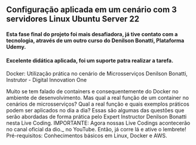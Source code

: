 ## Configuração aplicada em um cenário com 3 servidores Linux Ubuntu Server 22

#### Esta fase final do projeto foi mais desafiadora, já tive contato com a tecnologia, através de um outro curso do Denilson Bonatti, Plataforma Udemy.
#### Excelente didática aplicada, foi um suporte patra realizar a tarefa.


Docker: Utilização prática no cenário de Microsserviços
Denilson Bonatti, Instrutor - Digital Innovation One

Muito se tem falado de containers e consequentemente do Docker no ambiente de desenvolvimento. Mas qual a real função de um container no cenários de microsserviços? Qual a real função e quais exemplos práticos podem ser aplicados no dia a dia? Essas são algumas das questões que serão abordadas de forma prática pelo Expert Instructor Denilson Bonatti nesta Live Coding. IMPORTANTE: Agora nossas Live Codings acontecerão no canal oficial da dio._ no YouTube. Então, já corre lá e ative o lembrete! Pré-requisitos: Conhecimentos básicos em Linux, Docker e AWS.
